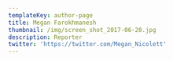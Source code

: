 ```yaml
---
templateKey: author-page
title: Megan Farokhmanesh
thumbnail: /img/screen_shot_2017-06-20.jpg
description: Reporter
twitter: 'https://twitter.com/Megan_Nicolett'
---
```

